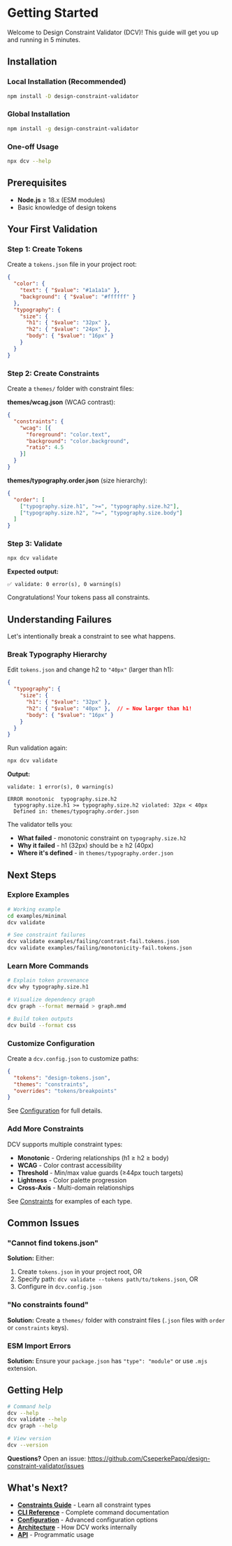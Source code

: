 # Getting Started

Welcome to Design Constraint Validator (DCV)! This guide will get you up and running in 5 minutes.

## Installation

### Local Installation (Recommended)

```bash
npm install -D design-constraint-validator
```

### Global Installation

```bash
npm install -g design-constraint-validator
```

### One-off Usage

```bash
npx dcv --help
```

## Prerequisites

- **Node.js** ≥ 18.x (ESM modules)
- Basic knowledge of design tokens

## Your First Validation

### Step 1: Create Tokens

Create a `tokens.json` file in your project root:

```json
{
  "color": {
    "text": { "$value": "#1a1a1a" },
    "background": { "$value": "#ffffff" }
  },
  "typography": {
    "size": {
      "h1": { "$value": "32px" },
      "h2": { "$value": "24px" },
      "body": { "$value": "16px" }
    }
  }
}
```

### Step 2: Create Constraints

Create a `themes/` folder with constraint files:

**themes/wcag.json** (WCAG contrast):
```json
{
  "constraints": {
    "wcag": [{
      "foreground": "color.text",
      "background": "color.background",
      "ratio": 4.5
    }]
  }
}
```

**themes/typography.order.json** (size hierarchy):
```json
{
  "order": [
    ["typography.size.h1", ">=", "typography.size.h2"],
    ["typography.size.h2", ">=", "typography.size.body"]
  ]
}
```

### Step 3: Validate

```bash
npx dcv validate
```

**Expected output:**
```
✅ validate: 0 error(s), 0 warning(s)
```

Congratulations! Your tokens pass all constraints.

## Understanding Failures

Let's intentionally break a constraint to see what happens.

### Break Typography Hierarchy

Edit `tokens.json` and change h2 to `"40px"` (larger than h1):

```json
{
  "typography": {
    "size": {
      "h1": { "$value": "32px" },
      "h2": { "$value": "40px" },  // ← Now larger than h1!
      "body": { "$value": "16px" }
    }
  }
}
```

Run validation again:

```bash
npx dcv validate
```

**Output:**
```
validate: 1 error(s), 0 warning(s)

ERROR monotonic  typography.size.h2
  typography.size.h1 >= typography.size.h2 violated: 32px < 40px
  Defined in: themes/typography.order.json
```

The validator tells you:
- **What failed** - monotonic constraint on `typography.size.h2`
- **Why it failed** - h1 (32px) should be ≥ h2 (40px)
- **Where it's defined** - in `themes/typography.order.json`

## Next Steps

### Explore Examples

```bash
# Working example
cd examples/minimal
dcv validate

# See constraint failures
dcv validate examples/failing/contrast-fail.tokens.json
dcv validate examples/failing/monotonicity-fail.tokens.json
```

### Learn More Commands

```bash
# Explain token provenance
dcv why typography.size.h1

# Visualize dependency graph
dcv graph --format mermaid > graph.mmd

# Build token outputs
dcv build --format css
```

### Customize Configuration

Create a `dcv.config.json` to customize paths:

```json
{
  "tokens": "design-tokens.json",
  "themes": "constraints",
  "overrides": "tokens/breakpoints"
}
```

See [Configuration](./Configuration.md) for full details.

### Add More Constraints

DCV supports multiple constraint types:
- **Monotonic** - Ordering relationships (h1 ≥ h2 ≥ body)
- **WCAG** - Color contrast accessibility
- **Threshold** - Min/max value guards (≥44px touch targets)
- **Lightness** - Color palette progression
- **Cross-Axis** - Multi-domain relationships

See [Constraints](./Constraints.md) for examples of each type.

## Common Issues

### "Cannot find tokens.json"

**Solution:** Either:
1. Create `tokens.json` in your project root, OR
2. Specify path: `dcv validate --tokens path/to/tokens.json`, OR
3. Configure in `dcv.config.json`

### "No constraints found"

**Solution:** Create a `themes/` folder with constraint files (`.json` files with `order` or `constraints` keys).

### ESM Import Errors

**Solution:** Ensure your `package.json` has `"type": "module"` or use `.mjs` extension.

## Getting Help

```bash
# Command help
dcv --help
dcv validate --help
dcv graph --help

# View version
dcv --version
```

**Questions?** Open an issue: https://github.com/CseperkePapp/design-constraint-validator/issues

## What's Next?

- **[Constraints Guide](./Constraints.md)** - Learn all constraint types
- **[CLI Reference](./CLI.md)** - Complete command documentation
- **[Configuration](./Configuration.md)** - Advanced configuration options
- **[Architecture](./Architecture.md)** - How DCV works internally
- **[API](./API.md)** - Programmatic usage
